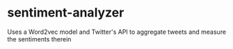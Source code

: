 # sentiment-analyzer
Uses a Word2vec model and Twitter's API to aggregate tweets and measure the sentiments therein
